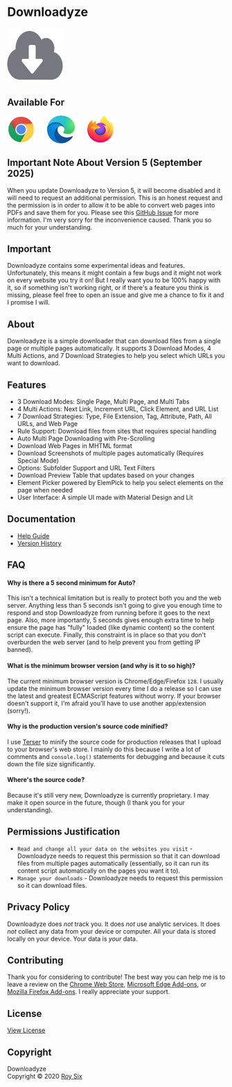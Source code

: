 # Downloadyze
<img src="https://raw.githubusercontent.com/sixcious/assets/main/repository/downloadyze/icon.svg?sanitize=true" width="128" height="128" alt="Downloadyze" title="Downloadyze">

## Available For
<a href="https://chromewebstore.google.com/detail/downloadyze/bhmadppkfhoofholcdndbcodfomajacf" title="Chrome Web Store Download"><img src="https://raw.githubusercontent.com/sixcious/assets/main/vendor/chrome.svg?sanitize=true" width="64" height="64" alt="Google Chrome"></a>
&nbsp;&nbsp;&nbsp;&nbsp;&nbsp;
<a href="https://microsoftedge.microsoft.com/addons/detail/downloadyze/ophmdneebjdbdafjgobhicpefoiakpac" title="Microsoft Edge Add-ons Download"><img src="https://raw.githubusercontent.com/sixcious/assets/main/vendor/edge.svg?sanitize=true" width="64" height="64" alt="Microsoft Edge"></a>
&nbsp;&nbsp;&nbsp;&nbsp;&nbsp;
<a href="https://addons.mozilla.org/firefox/addon/downloadyze/" title="Firefox Add-ons Download"><img src="https://raw.githubusercontent.com/sixcious/assets/main/vendor/firefox.svg?sanitize=true" width="64" height="64" alt="Mozilla Firefox"></a>


## Important Note About Version 5 (September 2025)
When you update Downloadyze to Version 5, it will become disabled and it will need to request an additional permission. This is an honest request and the permission is in order to allow it to be able to convert web pages into PDFs and save them for you. Please see this [GitHub Issue](https://github.com/sixcious/downloadyze/issues/26) for more information. I'm very sorry for the inconvenience caused. Thank you so much for your understanding.

## Important
Downloadyze contains some experimental ideas and features. Unfortunately, this means it might contain a few bugs and it might not work on every website you try it on! But I really want you to be 100% happy with it, so if something isn't working right, or if there's a feature you think is missing, please feel free to open an issue and give me a chance to fix it and I promise I will.

## About
Downloadyze is a simple downloader that can download files from a single page or multiple pages automatically. It supports 3 Download Modes, 4 Multi Actions, and 7 Download Strategies to help you select which URLs you want to download.

## Features
- 3 Download Modes: Single Page, Multi Page, and Multi Tabs
- 4 Multi Actions: Next Link, Increment URL, Click Element, and URL List
- 7 Download Strategies: Type, File Extension, Tag, Attribute, Path, All URLs, and Web Page
- Rule Support: Download files from sites that requires special handling
- Auto Multi Page Downloading with Pre-Scrolling
- Download Web Pages in MHTML format
- Download Screenshots of multiple pages automatically (Requires Special Mode)
- Options: Subfolder Support and URL Text Filters
- Download Preview Table that updates based on your changes
- Element Picker powered by ElemPick to help you select elements on the page when needed
- User Interface: A simple UI made with Material Design and Lit

## Documentation
- [Help Guide](https://github.com/sixcious/downloadyze/wiki)
- [Version History](https://github.com/sixcious/downloadyze/wiki/Version-History)

## FAQ
#### Why is there a 5 second minimum for Auto?
This isn't a technical limitation but is really to protect both you and the web server. Anything less than 5 seconds isn't going to give you enough time to respond and stop Downloadyze from running before it goes to the next page. Also, more importantly, 5 seconds gives enough extra time to help ensure the page has "fully" loaded (like dynamic content) so the content script can execute. Finally, this constraint is in place so that you don't overburden the web server (and to help prevent you from getting IP banned).

#### What is the minimum browser version (and why is it to so high)?
The current minimum browser version is Chrome/Edge/Firefox `128`. I usually update the minimum browser version every time I do a release so I can use the latest and greatest ECMAScript features without worry. If your browser doesn't support it, I'm afraid you'll have to use another app/extension (sorry!).

#### Why is the production version's source code minified?
I use [Terser](https://github.com/terser/terser) to minify the source code for production releases that I upload to your browser's web store. I mainly do this because I write a lot of comments and `console.log()` statements for debugging and because it cuts down the file size significantly.

#### Where's the source code?
Because it's still very new, Downloadyze is currently proprietary. I may make it open source in the future, though (I thank you for your understanding).

## Permissions Justification
- `Read and change all your data on the websites you visit` - Downloadyze needs to request this permission so that it can download files from multiple pages automatically (essentially, so it can run its content script automatically on the pages you want it to).
- `Manage your downloads` - Downloadyze needs to request this permission so it can download files.

## Privacy Policy
Downloadyze does *not* track you. It does *not* use analytic services. It does *not* collect any data from your device or computer. All your data is stored locally on your device. Your data is *your* data.

## Contributing
Thank you for considering to contribute! The best way you can help me is to leave a review on the [Chrome Web Store](https://chromewebstore.google.com/detail/downloadyze/bhmadppkfhoofholcdndbcodfomajacf/reviews), [Microsoft Edge Add-ons](https://microsoftedge.microsoft.com/addons/detail/downloadyze/ophmdneebjdbdafjgobhicpefoiakpac), or [Mozilla Firefox Add-ons](https://addons.mozilla.org/firefox/addon/downloadyze/). I really appreciate your support.

## License
<a href="https://github.com/sixcious/downloadyze/blob/main/LICENSE">View License</a>

## Copyright
Downloadyze  
Copyright &copy; 2020 <a href="https://github.com/sixcious" target="_blank">Roy Six</a>
